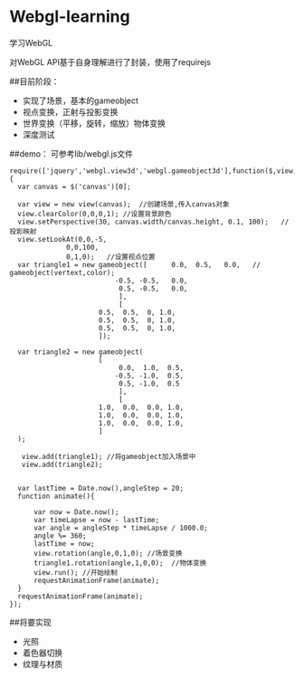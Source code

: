# Webgl-learning
学习WebGL

对WebGL API基于自身理解进行了封装，使用了requirejs

##目前阶段：
* 实现了场景，基本的gameobject
* 视点变换，正射与投影变换
* 世界变换（平移，旋转，缩放）物体变换
* 深度测试


##demo：
可参考lib/webgl.js文件

    require(['jquery','webgl.view3d','webgl.gameobject3d'],function($,view,gameobject){ 
      var canvas = $('canvas')[0];
  
      var view = new view(canvas);  //创建场景,传入canvas对象
      view.clearColor(0,0,0,1); //设置背景颜色
      view.setPerspective(30, canvas.width/canvas.height, 0.1, 100);   //投影映射 
      view.setLookAt(0,0,-5,
                  0,0,100,
                  0,1,0);   //设置视点位置
      var triangle1 = new gameobject([      0.0,  0.5,   0.0,   // gameobject(vertext,color);
                              -0.5, -0.5,   0.0,
                               0.5, -0.5,   0.0,
                               ],
                               [
                          0.5,  0.5,  0, 1.0,
                          0.5,  0.5,  0, 1.0,
                          0.5,  0.5,  0, 1.0,
                          ]);
  
      var triangle2 = new gameobject(
                          [   
                               0.0,  1.0,  0.5,  
                              -0.5, -1.0,  0.5,
                               0.5, -1.0,  0.5
                               ],
                               [
                          1.0,  0.0,  0.0, 1.0,
                          1.0,  0.0,  0.0, 1.0,
                          1.0,  0.0,  0.0, 1.0,
                          ]
      );
  
       view.add(triangle1); //将gameobject加入场景中
       view.add(triangle2);
  
  
      var lastTime = Date.now(),angleStep = 20;
      function animate(){
  
          var now = Date.now();
          var timeLapse = now - lastTime;
          var angle = angleStep * timeLapse / 1000.0;
          angle %= 360;
          lastTime = now;
          view.rotation(angle,0,1,0); //场景变换
          triangle1.rotation(angle,1,0,0);  //物体变换
          view.run(); //开始绘制
          requestAnimationFrame(animate);
      }
      requestAnimationFrame(animate);
    });

##将要实现
* 光照
* 着色器切换
* 纹理与材质


